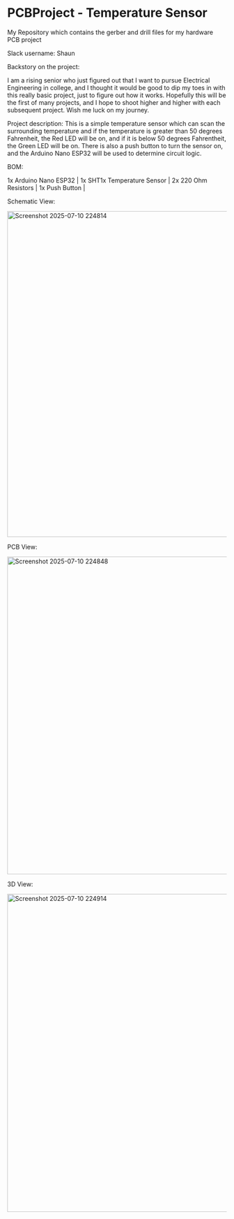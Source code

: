 # PCBProject - Temperature Sensor
My Repository which contains the gerber and drill files for my hardware PCB project

Slack username: Shaun

Backstory on the project:

I am a rising senior who just figured out that I want to pursue Electrical Engineering in college, and I thought it would be good to dip my toes in with this really basic project, just to figure out how it works. Hopefully this will be the first of many projects, and I hope to shoot higher and higher with each subsequent project. Wish me luck on my journey.

Project description:
This is a simple temperature sensor which can scan the surrounding temperature and if the temperature is greater than 50 degrees Fahrenheit, the Red LED will be on, and if it is below 50 degrees Fahrentheit, the Green LED will be on. There is also a push button to turn the sensor on, and the Arduino Nano ESP32 will be used to determine circuit logic.

BOM:

1x Arduino Nano ESP32 | 
1x SHT1x Temperature Sensor | 
2x 220 Ohm Resistors | 
1x Push Button | 

Schematic View:

<img width="817" height="746" alt="Screenshot 2025-07-10 224814" src="https://github.com/user-attachments/assets/c6884325-d0b7-4a4e-979e-a2ff802f1015" />


PCB View:

<img width="833" height="727" alt="Screenshot 2025-07-10 224848" src="https://github.com/user-attachments/assets/30e72ac9-5d47-4add-8a60-ba4253e4371d" />


3D View:

<img width="736" height="728" alt="Screenshot 2025-07-10 224914" src="https://github.com/user-attachments/assets/21bbef70-ee86-4ce5-bb09-3ee9da597258" />

